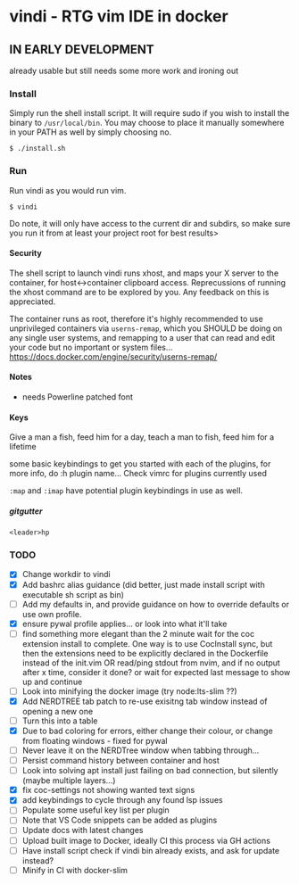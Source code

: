 # vindi - RTG vim IDE in docker

## IN EARLY DEVELOPMENT

already usable but still needs some more work and ironing out

### Install

Simply run the shell install script. It will require sudo if you wish to
install the binary to `/usr/local/bin`. You may choose to place it
manually somewhere in your PATH as well by simply choosing no.

`$ ./install.sh`

### Run

Run vindi as you would run vim.

`$ vindi`

Do note, it will only have access to the
current dir and subdirs, so make sure you run it from at least your
project root for best results>

#### Security

The shell script to launch vindi runs xhost, and maps your X
server to the container, for host<->container clipboard access.
Reprecussions of running the xhost command are to be explored by you.
Any feedback on this is appreciated.

The container runs as root, therefore it's highly recommended to use
unprivileged containers via `userns-remap`, which you SHOULD be doing
on any single user systems, and remapping to a user that can read
and edit your code but no important or system files...
https://docs.docker.com/engine/security/userns-remap/

#### Notes

- needs Powerline patched font

#### Keys

Give a man a fish, feed him for a day, teach a man to fish, feed him for a lifetime

some basic keybindings to get you started with each of the plugins, for more info, do :h plugin name...
Check vimrc for plugins currently used

`:map` and `:imap` have potential plugin keybindings in use as well.

##### gitgutter

`<leader>hp`

### TODO

- [x] Change workdir to vindi
- [x] Add bashrc alias guidance (did better, just made install script with executable sh script as bin)
- [ ] Add my defaults in, and provide guidance on how to override defaults or use
own profile.
- [x] ensure pywal profile applies... or look into what it'll take
- [ ] find something more elegant than the 2 minute wait for the coc extension
install to complete.
One way is to use CocInstall sync, but then the extensions need to be
explicitly declared in the
Dockerfile instead of the init.vim
OR read/ping stdout from nvim, and if no output after x time, consider it done?
or wait for expected last message to show up and continue
- [ ] Look into minifying the docker image (try node:lts-slim ??)
- [x] Add NERDTREE tab patch to re-use exisitng tab window instead of opening a new one
- [ ] Turn this into a table
- [x] Due to bad coloring for errors, either change their colour, or change 
from floating windows - fixed for pywal
- [ ] Never leave it on the NERDTree window when tabbing through...
- [ ] Persist command history between container and host
- [ ] Look into solving apt install just failing on bad connection, but silently (maybe multiple layers...)
- [x] fix coc-settings not showing wanted text signs
- [x] add keybindings to cycle through any found lsp issues
- [ ] Populate some useful key list per plugin
- [ ] Note that VS Code snippets can be added as plugins
- [ ] Update docs with latest changes
- [ ] Upload built image to Docker, ideally CI this process via GH actions
- [ ] Have install script check if vindi bin already exists, and ask for update instead?
- [ ] Minify in CI with docker-slim
